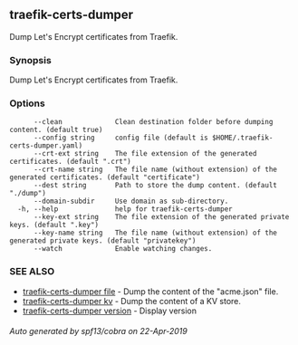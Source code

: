 ## traefik-certs-dumper

Dump Let's Encrypt certificates from Traefik.

### Synopsis

Dump Let's Encrypt certificates from Traefik.

### Options

```
      --clean             Clean destination folder before dumping content. (default true)
      --config string     config file (default is $HOME/.traefik-certs-dumper.yaml)
      --crt-ext string    The file extension of the generated certificates. (default ".crt")
      --crt-name string   The file name (without extension) of the generated certificates. (default "certificate")
      --dest string       Path to store the dump content. (default "./dump")
      --domain-subdir     Use domain as sub-directory.
  -h, --help              help for traefik-certs-dumper
      --key-ext string    The file extension of the generated private keys. (default ".key")
      --key-name string   The file name (without extension) of the generated private keys. (default "privatekey")
      --watch             Enable watching changes.
```

### SEE ALSO

* [traefik-certs-dumper file](traefik-certs-dumper_file.md)	 - Dump the content of the "acme.json" file.
* [traefik-certs-dumper kv](traefik-certs-dumper_kv.md)	 - Dump the content of a KV store.
* [traefik-certs-dumper version](traefik-certs-dumper_version.md)	 - Display version

###### Auto generated by spf13/cobra on 22-Apr-2019
